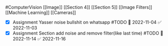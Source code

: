 #ComputerVision 
[[Image]]
[[Section 4]]
[[Section 5]]
[[Image Filters]]
[[Machine Learning]]
[[Cameras]]
- [x] Assignment Yasser noise bullshit on whatsapp #TODO 📅 2022-11-04 ✅ 2022-11-03
- [x] Assignment Section add noise and remove filter(like last time) #TODO 📅 2022-11-14 ✅ 2022-11-16
